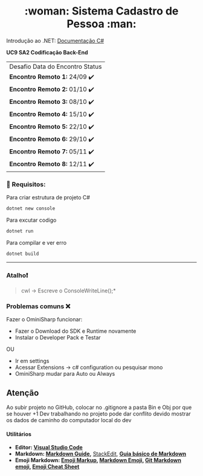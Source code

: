 
<h1 align="center">:woman: Sistema Cadastro de Pessoa	:man:
</h1>

Introdução ao .NET: [Documentação C#](https://docs.microsoft.com/pt-br/dotnet/csharp/)


<b> UC9 SA2 Codificação Back-End </b>

 
 <table><tr><td>Desafio	Data do Encontro	Status</tr></td>
<tr><td><b>Encontro Remoto 1:</b>	24/09	✔️</tr></td>
<tr><td><b>Encontro Remoto 2:</b>	01/10	✔️</tr></td>
<tr><td><b>Encontro Remoto 3:</b>	08/10	✔️</tr></td>
<tr><td><b>Encontro Remoto 4:</b>	15/10	✔️</tr></td>
<tr><td><b>Encontro Remoto 5:</b>	22/10	✔️</tr></td>
<tr><td><b>Encontro Remoto 6:</b>	29/10	✔️</tr></td>
<tr><td><b>Encontro Remoto 7:</b>	05/11	✔️</tr></td>
<tr><td><b>Encontro Remoto 8:</b>	12/11	✔️</tr></td></table>


### 🔴 Requisitos:

Para criar estrutura de projeto C#
```sh
dotnet new console
```

Para excutar codigo 
```sh
dotnet run
```

Para compilar e ver erro 
```sh
dotnet build
```

<hr>

### Atalho:exclamation:
 >cwl -> Escreve o ConsoleWriteLine();*


### Problemas comuns :x:

Fazer o OminiSharp funcionar:

- Fazer o Download do SDK e Runtime novamente
- Instalar o Developer Pack e Testar

OU

- Ir em settings
- Acessar Extensions -> c# configuration ou pesquisar mono
- OminiSharp mudar para Auto ou Always

## Atenção

Ao subir projeto no GitHub, colocar no .gitignore a pasta Bin e Obj por que se houver +1 Dev trabalhando no projeto pode dar conflito devido mostrar os dados de caminho do computador local do dev


#### **Utilitários**

- **Editor: [Visual Studio Code](https://code.visualstudio.com/)**
- **Markdown: [Markdown Guide](https://www.markdownguide.org/basic-syntax/),** [StackEdit](https://stackedit.io/), **[Guia básico de Markdown](https://docs.pipz.com/central-de-ajuda/learning-center/guia-basico-de-markdown#open)**
- **Emoji Markdown: [Emoji Markup](https://github.com/StylishThemes/GitHub-Dark/wiki/Emoji), [Markdown Emoji](https://gist.github.com/rxaviers/7360908), [Git Markdown emoji](https://itinerant.tistory.com/60), [Emoji Cheat Sheet](https://github.com/ikatyang/emoji-cheat-sheet)**

